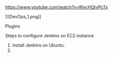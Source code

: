 
https://www.youtube.com/watch?v=WvcHQtyPcTs


![[DevOps_1.png]]

Plugins

Steps to configure Jenkins on EC2 instance

1. Install Jenkins on Ubuntu.
2. 